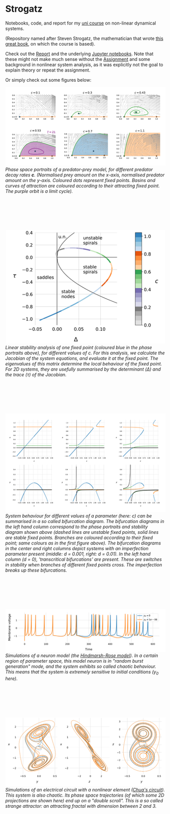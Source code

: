# Strogatz

Notebooks, code, and report for my 
[uni course](https://onderwijsaanbod.kuleuven.be/syllabi/v/e/H0S11AE.htm)
on non-linear dynamical systems.

(Repository named after Steven Strogatz, the mathematician that wrote
[this great book](http://www.stevenstrogatz.com/books/nonlinear-dynamics-and-chaos-with-applications-to-physics-biology-chemistry-and-engineering),
on which the course is based).

Check out the [Report](report/NLS_Report.pdf) and the underlying [Jupyter notebooks](notebooks/).
Note that these might not make much  sense without the [Assignment](Assignment.pdf)
and some background in nonlinear system analysis, as it was explicitly not the goal 
to explain theory or repeat the assignment.

Or simply check out some figures below:


![](figures/3/phase_comp.png)
_Phase space portraits of a predator-prey model, for different predator decay rates **c**.
(Normalised prey amount on the x-axis, normalised predator amount on the y-axis. Coloured dots represent fixed points.
Basins and curves of attraction are coloured according to their attracting fixed point. The purple orbit is a limit cycle)._



<br>
<br>
<br>
<br>
<br>
<p>
<div align="center"><img src="figures/3/stability_diagram.png" width="500px"></div>
<em>Linear stability analysis of one fixed point (coloured blue in the phase portraits above), for different values of c.
For this analysis, we calculate the Jacobian of the system equations, and evaluate it at the fixed point.
The eigenvalues of this matrix determine the local behaviour of the fixed point. For 2D systems, they are
usefully summarised by the determinant (Δ) and the trace (τ) of the Jacobian.</em>
</p>


<br>
<br>
<br>
<br>
<br>
<p>
<img src="figures/3/bd_comp.png">
<em>System behaviour for different values of a parameter (here: c) can be summarised
in a so called bifurcation diagram. The bifurcation diagrams in the left hand column
correspond to the phase portraits and stability diagram shown above
(dashed lines are unstable fixed points, solid lines are stable fixed points.
Branches are coloured according to their fixed point; same colours as in the first figure above).
The bifurcation diagrams in the center and right columns depict systems with an
imperfection parameter present (middle: d = 0.001, right: d = 0.01).
In the left hand column (d = 0), 'transcritical bifurcations' are present.
These are switches in stability when branches of different fixed points cross.
The imperfection breaks up these bifurcations.</em>
</p>




<br>
<br>
<br>
<br>
<br>
<p>
<img src="figures/5/random_burst_structure.png">
<em>Simulations of a neuron model (the 
<a href="https://www.wikiwand.com/en/Hindmarsh%E2%80%93Rose_model">Hindmarsh-Rose model</a>).
In a certain region of parameter space, this model neuron is in "random burst generation" mode,
and the system exhibits so called chaotic behaviour. This means that the system is extremely sensitive
to initial conditions (y<sub>0</sub> here).</em>
</p>



<br>
<br>
<br>
<br>
<br>
<p>
<img src="figures/5/chua.png">
<em>Simulations of an electrical circuit with a nonlinear element
(<a href="https://www.wikiwand.com/en/Chua%27s_circuit">Chua's circuit</a>).
This system is also chaotic. Its phase space trajectories
(of which some 2D projections are shown here) end up
on a "double scroll". This is a so called strange attractor:
an attracting fractal with dimension between 2 and 3.</em>
</p>

